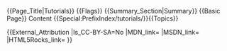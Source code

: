 {{Page_Title|Tutorials}}
{{Flags}}
{{Summary_Section|Summary}}
{{Basic Page}}
Content
{{Special:PrefixIndex/tutorials/}}{{Topics}}

{{External_Attribution
|Is_CC-BY-SA=No
|MDN_link=
|MSDN_link=
|HTML5Rocks_link=
}}
